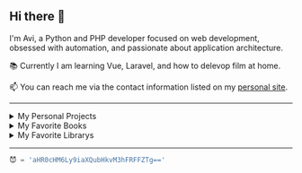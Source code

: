 ## Hi there 👋
I'm Avi, a Python and PHP developer focused on web development, obsessed with automation, and passionate about application architecture.

📚 Currently I am learning Vue, Laravel, and how to delevop film at home. 

📫 You can reach me via the contact information listed on my [personal site](https://aviperl.me/).

---

<details>
  <summary>My Personal Projects</summary>
  
  - [`rich-tools`](https://github.com/avi-perl/rich_tools) - A Python package with helpful functions for use alongside the `rich` Python library.
  - [`Hebrew`](https://github.com/avi-perl/Hebrew) - A python package with methods to handle the complexities of Hebrew text.
  - [FlowersFirst.ch](https://flowersfirst.ch/) - A website for a mini flower shop that manages itself.
  - [FormHole](https://github.com/avi-perl/FormHole) - A FastAPI project that supports the storage and management of objects of unknown schema.
  - [Document Parser API](https://github.com/avi-perl/Parsel-Selector-API) - An API for parsing online documents. (E.g. HTML, JSON, etc.)
</details>

<details>
  <summary>My Favorite Books</summary>
  
  - [The Pragmatic Programmer](https://pragprog.com/titles/tpp20/the-pragmatic-programmer-20th-anniversary-edition/)
  - [Effective Python](https://effectivepython.com/)
  - [Robust Python](https://www.oreilly.com/library/view/robust-python/9781098100650/)
  - [Python Tricks](https://realpython.com/products/python-tricks-book/)
</details>

<details>
  <summary>My Favorite Librarys</summary>
  
  **Libraries I'm proficient with**
  - [Scrapy](https://scrapy.org/)
  - [Django](https://www.djangoproject.com/)
  - [Fast API](https://fastapi.tiangolo.com/)
  - [Typer](https://typer.tiangolo.com/) / [Click](https://click.palletsprojects.com/)
  - [React](https://reactjs.org/) / [Next.js](https://nextjs.org/)

  **Libraries I'm excited about**
  - [SQLModel](https://sqlmodel.tiangolo.com/)
  - [Textual](https://github.com/willmcgugan/textual)
  - [rich](https://github.com/willmcgugan/rich)

</details>

---
```python
😈 = 'aHR0cHM6Ly9iaXQubHkvM3hFRFFZTg=='
```
